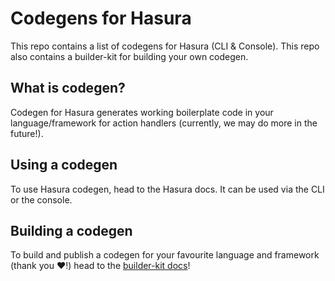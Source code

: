 # Codegens for Hasura

This repo contains a list of codegens for Hasura (CLI & Console).
This repo also contains a builder-kit for building your own codegen.

## What is codegen?

Codegen for Hasura generates working boilerplate code in your language/framework for action handlers (currently, we may do more in the future!).

## Using a codegen

To use Hasura codegen, head to the Hasura docs. It can be used via the CLI or the console.

## Building a codegen

To build and publish a codegen for your favourite language and framework (thank you ❤️!) head to the [builder-kit docs](./builder-kit/README.md)!
